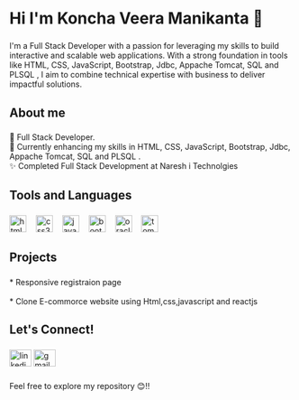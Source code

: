 <h1 align="left">Hi I'm Koncha Veera Manikanta 👋</h1>

###

<p align="left">I'm a Full Stack Developer with a passion for leveraging my skills to build interactive and scalable web applications. With a strong foundation in tools like HTML, CSS, JavaScript, Bootstrap, Jdbc, Appache Tomcat, SQL and PLSQL , I aim to combine technical expertise with business to deliver impactful solutions.</p>

###

<h2 align="left">About me</h2>

###

<p align="left">💼  Full Stack Developer.<br>🌱 Currently enhancing my skills in HTML, CSS, JavaScript, Bootstrap, Jdbc, Appache Tomcat, SQL and PLSQL .<br>✨ Completed Full Stack Development at Naresh i  Technolgies</p>

###

<h2 align="left">Tools and Languages</h2>

###

<div align="left">
  <img src="https://img.shields.io/badge/HTML5-E34F26?logo=html5&logoColor=white&style=for-the-badge" height="30" alt="html5 logo"  />
  <img width="9" />
  <img src="https://img.shields.io/badge/CSS3-1572B6?logo=css3&logoColor=white&style=for-the-badge" height="30" alt="css3 logo"  />
  <img width="9" />
  <img src="https://img.shields.io/badge/JavaScript-F7DF1E?logo=javascript&logoColor=black&style=for-the-badge" height="30" alt="javascript logo"  />
  <img width="9" />
  <img src="https://img.shields.io/badge/Bootstrap-7952B3?logo=bootstrap&logoColor=white&style=for-the-badge" height="30" alt="bootstrap logo"  />
  <img width="9" />
  <img src="https://img.shields.io/badge/Oracle-F80000?logo=oracle&logoColor=white&style=for-the-badge" height="30" alt="oracle logo"  />
  <img width="9" />
  <img src="https://img.shields.io/badge/Apache Tomcat-F8DC75?logo=apachetomcat&logoColor=black&style=for-the-badge" height="30" alt="tomcat logo"  />
</div>

###

<h2 align="left">Projects</h2>

###

<p align="left">*  Responsive registraion page<br><br>* Clone E-commorce website using  Html,css,javascript and reactjs</p>

###

<h2 align="left">Let's Connect!</h2>

###

<div align="left">
  <img src="https://raw.githubusercontent.com/maurodesouza/profile-readme-generator/master/src/assets/icons/social/linkedin/default.svg" width="39" height="30" alt="linkedin logo"  />
  <img src="https://raw.githubusercontent.com/maurodesouza/profile-readme-generator/master/src/assets/icons/social/gmail/default.svg" width="39" height="30" alt="gmail logo"  />
</div>

###

<p align="left">Feel free to explore my repository 😊!!</p>

###


